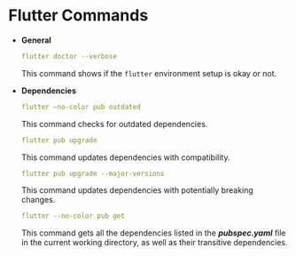 # Flutter Commands

- **General**
    ```yaml
    flutter doctor --verbose
    ```

    This command shows if the `flutter` environment setup is okay or not.


- **Dependencies**

    ```yaml
    flutter —no-color pub outdated
    ```

    This command checks for outdated dependencies.

    ```yaml
    flutter pub upgrade
    ```

    This command updates dependencies with compatibility.

    ```yaml
    flutter pub upgrade --major-versions
    ```

    This command updates dependencies with potentially breaking changes.

    ```yaml
    flutter --no-color pub get
    ```

    This command gets all the dependencies listed in the ***pubspec.yaml*** file in the current working directory, as well as their transitive dependencies.
